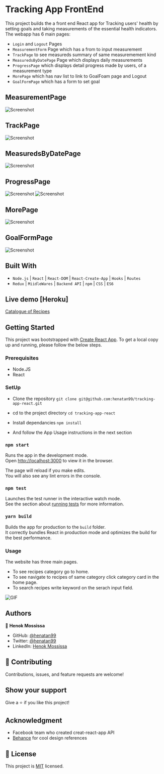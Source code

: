 # Tracking App FrontEnd  

This project builds the a front end React app for Tracking users' health by setting goals and taking measurements of the essential health indicators.
The webapp has 6 main pages:
- `Login` and `Logout` Pages
- `MeasurementForm` Page which has a from to input measurement 
- `TrackPage` to see measureds summary of same measuremement kind 
- `MeasuredsByDatePage` Page which displays daily measurements
- `ProgressPage` which displays detail progress made by users, of a measurement type
- `MorePage` which has nav list to link to GoalFoam page and Logout
- `GoalFormPage` which has a form to set goal

## MeasurementPage
![Screenshot](docs/measurement.gif)
## TrackPage
![Screenshot](docs/track.png)
## MeasuredsByDatePage
![Screenshot](docs/trackByDate.png)
## ProgressPage
![Screenshot](docs/progress1.png)  ![Screenshot](docs/progress2.png)
## MorePage
![Screenshot](docs/more.png)
## GoalFormPage
![Screenshot](docs/setGoals.png)

## Built With

- `Node.js` | `React` | `React-DOM` | `React-Create-App` | `Hooks` | `Routes` 
- `Redux` | `MiidleWares` | `Backend API` | `npm` | `CSS` | `ES6` 

## Live demo [Heroku]
[Catalogue of Recipes](https://hen-recipes.herokuapp.com/)


## Getting Started
This project was bootstrapped with [Create React App](https://github.com/facebook/create-react-app).
To get a local copy up and running, please follow the below steps. 

### Prerequisites

- Node.JS
- React

### SetUp 
- Clone the repository 
`git clone git@github.com:henatan99/tracking-app-react.git`

- cd to the project directory 
`cd tracking-app-react`

- Install dependancies 
`npm install`

- And follow the App Usage instructions in the next section

### `npm start`

Runs the app in the development mode.\
Open [http://localhost:3000](http://localhost:3000) to view it in the browser.

The page will reload if you make edits.\
You will also see any lint errors in the console.

### `npm test`

Launches the test runner in the interactive watch mode.\
See the section about [running tests](https://facebook.github.io/create-react-app/docs/running-tests) for more information.

### `yarn build`

Builds the app for production to the `build` folder.\
It correctly bundles React in production mode and optimizes the build for the best performance.

### Usage
The website has three main pages.
- To see recipes category go to home.
- To see navigate to recipes of same category click category card in the home page. 
- To search recipes write keyword on the serach input field. 

![GIF](docs/chrome-capture.gif)

## Authors

👤 **Henok Mossissa**

- GitHub: [@henatan99](https://github.com/henatan99)
- Twitter: [@henatan99](https://twitter.com/henatan99)
- LinkedIn: [Henok Mossissa](https://www.linkedin.com/in/henok-mekonnen-2a251613/)

## :handshake: Contributing

Contributions, issues, and feature requests are welcome!

## Show your support

Give a :star:️ if you like this project!

## Acknowledgment 

- Facebook team who created creat-react-app API 
- [Behance](www.behance.net) for cool design references 

## :memo: License

This project is [MIT](./LICENSE) licensed.